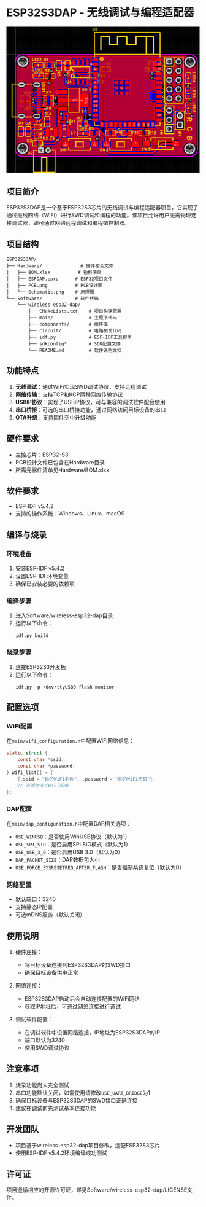 # ESP32S3DAP - 无线调试与编程适配器
![PCB](./Hardware/PCB.png)
## 项目简介

ESP32S3DAP是一个基于ESP32S3芯片的无线调试与编程适配器项目，它实现了通过无线网络（WiFi）进行SWD调试和编程的功能。该项目允许用户无需物理连接调试器，即可通过网络远程调试和编程微控制器。

## 项目结构

```
ESP32S3DAP/
├── Hardware/              # 硬件相关文件
│   ├── BOM.xlsx          # 物料清单
│   ├── ESPDAP.epro      # ESP32项目文件
│   ├── PCB.png          # PCB设计图
│   └── Schematic.png    # 原理图
└── Software/            # 软件代码
    └── wireless-esp32-dap/
        ├── CMakeLists.txt    # 项目构建配置
        ├── main/             # 主程序代码
        ├── components/       # 组件库
        ├── circuit/          # 电路相关代码
        ├── idf.py            # ESP-IDF工具脚本
        ├── sdkconfig*        # SDK配置文件
        └── README.md         # 软件说明文档
```

## 功能特点

1. **无线调试**：通过WiFi实现SWD调试协议，支持远程调试
2. **网络传输**：支持TCP和KCP两种网络传输协议
3. **USBIP协议**：实现了USBIP协议，可与兼容的调试软件配合使用
4. **串口桥接**：可选的串口桥接功能，通过网络访问目标设备的串口
5. **OTA升级**：支持固件空中升级功能

## 硬件要求

- 主控芯片：ESP32-S3
- PCB设计文件已包含在Hardware目录
- 所需元器件清单见Hardware/BOM.xlsx

## 软件要求

- ESP-IDF v5.4.2
- 支持的操作系统：Windows、Linux、macOS

## 编译与烧录

### 环境准备

1. 安装ESP-IDF v5.4.2
2. 设置ESP-IDF环境变量
3. 确保已安装必要的依赖项

### 编译步骤

1. 进入Software/wireless-esp32-dap目录
2. 运行以下命令：
   ```
   idf.py build
   ```

### 烧录步骤

1. 连接ESP32S3开发板
2. 运行以下命令：
   ```
   idf.py -p /dev/ttyUSB0 flash monitor
   ```

## 配置选项

### WiFi配置

在`main/wifi_configuration.h`中配置WiFi网络信息：

```c
static struct {
    const char *ssid;
    const char *password;
} wifi_list[] = {
    {.ssid = "你的WiFi名称", .password = "你的WiFi密码"},
    // 可添加多个WiFi网络
};
```

### DAP配置

在`main/dap_configuration.h`中配置DAP相关选项：

- `USE_WINUSB`：是否使用WinUSB协议（默认为1）
- `USE_SPI_SIO`：是否启用SPI SIO模式（默认为1）
- `USE_USB_3_0`：是否启用USB 3.0（默认为0）
- `DAP_PACKET_SIZE`：DAP数据包大小
- `USE_FORCE_SYSRESETREQ_AFTER_FLASH`：是否强制系统复位（默认为0）

### 网络配置

- 默认端口：3240
- 支持静态IP配置
- 可选mDNS服务（默认关闭）

## 使用说明

1. 硬件连接：
   - 将目标设备连接到ESP32S3DAP的SWD接口
   - 确保目标设备供电正常

2. 网络连接：
   - ESP32S3DAP启动后会自动连接配置的WiFi网络
   - 获取IP地址后，可通过网络连接进行调试

3. 调试软件配置：
   - 在调试软件中设置网络连接，IP地址为ESP32S3DAP的IP
   - 端口默认为3240
   - 使用SWD调试协议

## 注意事项

1. 烧录功能尚未完全测试
2. 串口功能默认关闭，如需使用请修改`USE_UART_BRIDGE`为1
3. 确保目标设备与ESP32S3DAP的SWD接口正确连接
4. 建议在调试前先测试基本连接功能

## 开发团队

- 项目基于wireless-esp32-dap项目修改，适配ESP32S3芯片
- 使用ESP-IDF v5.4.2环境编译成功测试

## 许可证

项目遵循相应的开源许可证，详见Software/wireless-esp32-dap/LICENSE文件。
